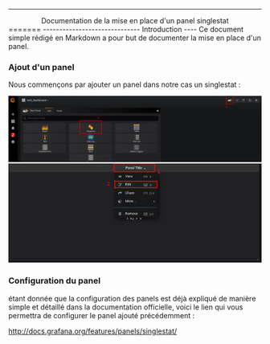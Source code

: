 --------------------------------------------------
<center>Documentation de la mise en place d'un panel singlestat</center>
=======
------------------------------
Introduction
----
Ce document simple rédigé en Markdown a pour but de documenter la mise en place d'un panel.


### Ajout d'un panel
Nous commençons par ajouter un panel dans notre cas un singlestat :

<img alt="ajout d'un panel étape 1" src="/image/creation_panel_1.png"/>

<img alt="ajout d'un panel étape 2" src="/image/creation_panel_2.png"/>

### Configuration du panel

étant donnée que la configuration des panels est déjà expliqué de manière simple et détaillé dans la documentation officielle, voici le lien qui vous permettra de configurer le panel ajouté précédemment :

http://docs.grafana.org/features/panels/singlestat/
